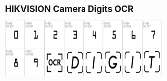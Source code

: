 # HIKVISION Camera Digits OCR
<div align=center><img width="720" height="180" src="https://github.com/ChenZhouUC/HIKVISION_CameraDigitsOCR/blob/master/assets/logo.jpg"/></div>
